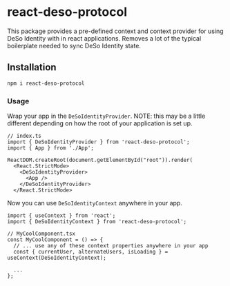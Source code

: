 # react-deso-protocol

This package provides a pre-defined context and context provider for using DeSo
Identity with in react applications. Removes a lot of the typical boilerplate
needed to sync DeSo Identity state.

## Installation
```sh
npm i react-deso-protocol
```

### Usage
Wrap your app in the `DeSoIdentityProvider`. NOTE: this may be a little different
depending on how the root of your application is set up.

```tsx
// index.ts
import { DeSoIdentityProvider } from 'react-deso-protocol';
import { App } from './App';

ReactDOM.createRoot(document.getElementById("root")).render(
  <React.StrictMode>
    <DeSoIdentityProvider>
      <App />
    </DeSoIdentityProvider>
  </React.StrictMode>

```

Now you can use `DeSoIdentityContext` anywhere in your app.
```tsx
import { useContext } from 'react';
import { DeSoIdentityContext } from 'react-deso-protocol';

// MyCoolComponent.tsx
const MyCoolComponent = () => {
  // ... use any of these context properties anywhere in your app
  const { currentUser, alternateUsers, isLoading } = useContext(DeSoIdentityContext);

  ...
};
```
